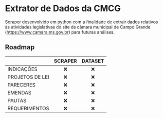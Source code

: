 # Extrator de Dados da CMCG

Scraper desenvolvido em python com a finalidade de extrair dados relativos às atividades legislativas do site da câmara municipal de Campo Grande (https://www.camara.ms.gov.br) para futuras análises.

## Roadmap

|                 | SCRAPER | DATASET |
|-----------------|:-------:|:-------:|
| INDICAÇÕES      |    ❌    |    ❌    |
| PROJETOS DE LEI |    ❌    |    ❌    |
| PARECERES       |    ❌    |    ❌    |
| EMENDAS         |    ❌    |    ❌    |
| PAUTAS          |    ❌    |    ❌    |
| REQUERIMENTOS   |    ❌    |    ❌    |
